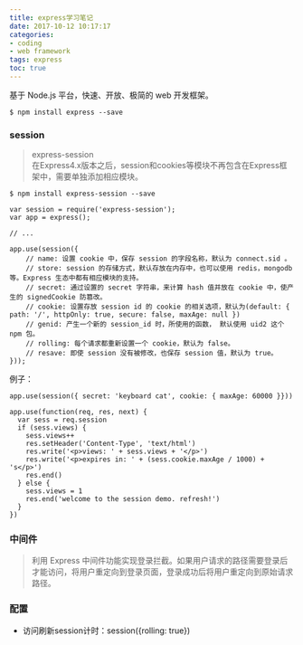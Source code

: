 ```yaml
---
title: express学习笔记
date: 2017-10-12 10:17:17
categories:
- coding
- web framework
tags: express
toc: true
---
```


基于 Node.js 平台，快速、开放、极简的 web 开发框架。

`$ npm install express --save`

<!--more-->
### session

> express-session  
在Express4.x版本之后，session和cookies等模块不再包含在Express框架中，需要单独添加相应模块。

`$ npm install express-session --save`

    var session = require('express-session');
    var app = express();
    
    // ...
    
    app.use(session({
        // name: 设置 cookie 中，保存 session 的字段名称，默认为 connect.sid 。
        // store: session 的存储方式，默认存放在内存中，也可以使用 redis，mongodb 等。Express 生态中都有相应模块的支持。
        // secret: 通过设置的 secret 字符串，来计算 hash 值并放在 cookie 中，使产生的 signedCookie 防篡改。
        // cookie: 设置存放 session id 的 cookie 的相关选项，默认为(default: { path: '/', httpOnly: true, secure: false, maxAge: null })
        // genid: 产生一个新的 session_id 时，所使用的函数， 默认使用 uid2 这个 npm 包。
        // rolling: 每个请求都重新设置一个 cookie，默认为 false。
        // resave: 即使 session 没有被修改，也保存 session 值，默认为 true。
    }));
    
例子：
    
    app.use(session({ secret: 'keyboard cat', cookie: { maxAge: 60000 }}))

    app.use(function(req, res, next) {
      var sess = req.session
      if (sess.views) {
        sess.views++
        res.setHeader('Content-Type', 'text/html')
        res.write('<p>views: ' + sess.views + '</p>')
        res.write('<p>expires in: ' + (sess.cookie.maxAge / 1000) + 's</p>')
        res.end()
      } else {
        sess.views = 1
        res.end('welcome to the session demo. refresh!')
      }
    })
    
### 中间件

> 利用 Express 中间件功能实现登录拦截。如果用户请求的路径需要登录后才能访问，将用户重定向到登录页面，登录成功后将用户重定向到原始请求路径。

### 配置

- 访问刷新session计时：session({rolling: true})